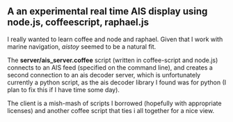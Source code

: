 
## A an experimental real time AIS display using node.js, coffeescript, raphael.js

I really wanted to learn coffee and node and raphael. Given that I work with marine
navigation, *aistoy* seemed to be a natural fit.

The **server/ais_server.coffee** script (written in coffee-script and node.js) connects
to an AIS feed (specified on the command line), and creates a second connection to an
ais decoder server, which is unfortunately currently a python script, as the ais decoder
library I found was for python (I plan to fix this if I have time some day). 

The client is a mish-mash of scripts I borrowed (hopefully with appropriate licenses)
and another coffee script that ties i all together for a nice view.







